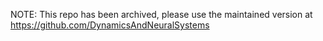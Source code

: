 NOTE: This repo has been archived, please use the maintained version at https://github.com/DynamicsAndNeuralSystems
